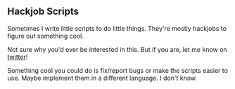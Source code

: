 ## Hackjob Scripts

Sometimes I write little scripts to do little things.
They're mostly hackjobs to figure out something cool.

Not sure why you'd ever be interested in this. But if you are,
let me know on [twitter](//twitter.com/mehulkar)!

Something cool you could do is fix/report bugs or make the
scripts easier to use. Maybe implement them in a different language.
I don't know.
